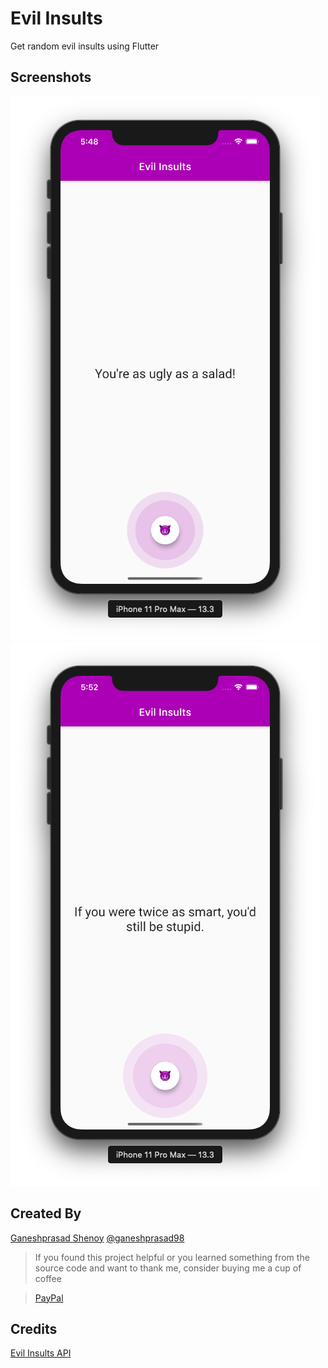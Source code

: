 # Evil Insults

Get random evil insults using Flutter

## Screenshots

<img src="Screenshots/1.png">
<img src="Screenshots/2.png">


## Created By

[Ganeshprasad Shenoy](https://github.com/shenoyganeshprasad)
[@ganeshprasad98](https://twitter.com/ganeshprasad98)

> If you found this project helpful or you learned something from the source code and want to thank me, consider buying me a cup of coffee

> [PayPal](https://www.paypal.com/paypalme2/shenoyganeshprasad)

## Credits 

[Evil Insults API](https://evilinsult.com/api/)